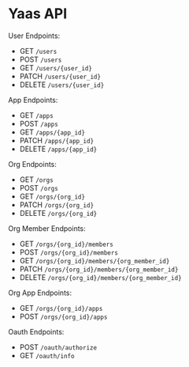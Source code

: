 # Yaas API

User Endpoints:
- GET `/users`
- POST `/users`
- GET `/users/{user_id}`
- PATCH `/users/{user_id}`
- DELETE `/users/{user_id}`

App Endpoints:
- GET `/apps`
- POST `/apps`
- GET `/apps/{app_id}`
- PATCH `/apps/{app_id}`
- DELETE `/apps/{app_id}`

Org Endpoints:
- GET `/orgs`
- POST `/orgs`
- GET `/orgs/{org_id}`
- PATCH `/orgs/{org_id}`
- DELETE `/orgs/{org_id}`

Org Member Endpoints:
- GET `/orgs/{org_id}/members`
- POST `/orgs/{org_id}/members`
- GET `/orgs/{org_id}/members/{org_member_id}`
- PATCH `/orgs/{org_id}/members/{org_member_id}`
- DELETE `/orgs/{org_id}/members/{org_member_id}`

Org App Endpoints:
- GET `/orgs/{org_id}/apps`
- POST `/orgs/{org_id}/apps`

Oauth Endpoints:
- POST `/oauth/authorize`
- GET `/oauth/info`
